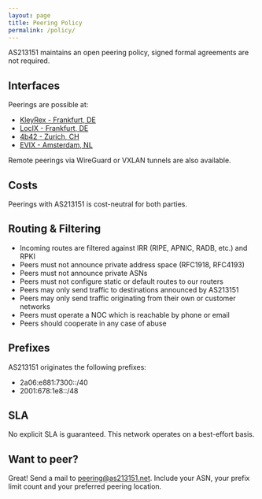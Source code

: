 ```yaml
---
layout: page
title: Peering Policy
permalink: /policy/
---
```


AS213151 maintains an open peering policy, signed formal agreements are not required.

## Interfaces

Peerings are possible at:
- [KleyRex - Frankfurt, DE](https://www.peeringdb.com/ix/123)
- [LocIX - Frankfurt, DE](https://www.peeringdb.com/ix/2084)
- [4b42 - Zurich, CH](https://www.peeringdb.com/ix/2447)
- [EVIX - Amsterdam, NL](https://www.peeringdb.com/ix/2274)

Remote peerings via WireGuard or VXLAN tunnels are also available.

## Costs

Peerings with AS213151 is cost-neutral for both parties.

## Routing & Filtering
- Incoming routes are filtered against IRR (RIPE, APNIC, RADB, etc.) and RPKI
- Peers must not announce private address space (RFC1918, RFC4193)
- Peers must not announce private ASNs
- Peers must not configure static or default routes to our routers
- Peers may only send traffic to destinations announced by AS213151
- Peers may only send traffic originating from their own or customer networks
- Peers must operate a NOC which is reachable by phone or email
- Peers should cooperate in any case of abuse

## Prefixes
AS213151 originates the following prefixes:
- 2a06:e881:7300::/40
- 2001:678:1e8::/48

## SLA
No explicit SLA is guaranteed. This network operates on a best-effort basis.

## Want to peer?
Great! Send a mail to [peering@as213151.net](mailto:peering@as213151.net).
Include your ASN, your prefix limit count and your preferred peering location.

